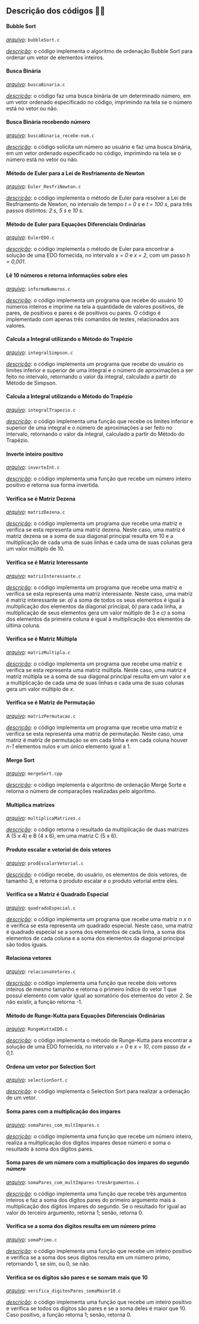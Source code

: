 ## Descrição dos códigos :woman_technologist:

#### Bubble Sort

*<u>arquivo</u>*: `bubbleSort.c`

*<u>descrição</u>*: o código implementa o algoritmo de ordenação Bubble Sort para ordenar um vetor de elementos inteiros.

#### Busca Binária

_<u>arquivo</u>_: `buscaBinaria.c`

_<u>descrição</u>_: o código faz uma busca binária de um determinado número, em um vetor ordenado especificado no código, imprimindo na tela se o número está no vetor ou não.

#### Busca Binária recebendo número

*<u>arquivo</u>*: `buscaBinaria_recebe-num.c`

*<u>descrição</u>*: o código solicita um número ao usuário e faz uma busca binária, em um vetor ordenado especificado no código, imprimindo na tela se o número está no vetor ou não.

#### Método de Euler para a Lei de Resfriamento de Newton

*<u>arquivo</u>*: `Euler_ResfriNewton.c`

*<u>descrição</u>*: o código implementa o método de Euler para resolver a Lei de Resfriamento de Newton, no intervalo de tempo _t = 0 s_ e _t = 100 s_, para três passos distintos: _2 s_, _5 s_ e _10 s_.

#### Método de Euler para Equações Diferenciais Ordinárias

*<u>arquivo</u>*: `EulerEDO.c`

*<u>descrição</u>*: o código implementa o método de Euler para encontrar a solução de uma EDO fornecida, no intervalo _x = 0_ e _x = 2_, com um passo _h = 0,001_.

#### Lê 10 números e retorna informações sobre eles

*<u>arquivo</u>*: `informaNumeros.c`

*<u>descrição</u>*: o código implementa um programa que recebe do usuário 10 números inteiros e imprime na tela a quantidade de valores positivos, de pares, de positivos e pares e de positivos ou pares. O código é implementado com apenas três comandos de testes, relacionados aos valores.

#### Calcula a Integral utilizando o Método do Trapézio

*<u>arquivo</u>*: `integralSimpson.c`

*<u>descrição</u>*: o código implementa um programa que recebe do usuário os limites inferior e superior de uma integral e o número de aproximações a ser feito no intervalo, retornando o valor da integral, calculado a partir do Método de Simpson.

#### Calcula a Integral utilizando o Método do Trapézio

*<u>arquivo</u>*: `integralTrapezio.c`

*<u>descrição</u>*: o código implementa uma função que recebe os limites inferior e superior de uma integral e o número de aproximações a ser feito no intervalo, retornando o valor da integral, calculado a partir do Método do Trapézio.

#### Inverte inteiro positivo

*<u>arquivo</u>*: `inverteInt.c`

*<u>descrição</u>*: o código implementa uma função que recebe um número inteiro positivo e retorna sua forma invertida.

#### Verifica se é Matriz Dezena

*<u>arquivo</u>*: `matrizDezena.c`

*<u>descrição</u>*: o código implementa um programa que recebe uma matriz e verifica se esta representa uma matriz dezena. Neste caso, uma matriz é matriz dezena se a soma de sua diagonal principal resulta em 10 e a multiplicação de cada uma de suas linhas e cada uma de suas colunas gera um valor múltiplo de 10.

#### Verifica se é Matriz Interessante

*<u>arquivo</u>*: `matrizInteressante.c`

*<u>descrição</u>*: o código implementa um programa que recebe uma matriz e verifica se esta representa uma matriz interessante. Neste caso, uma matriz é matriz interessante se: *a)* a soma de todos os seus elementos é igual à multiplicação dos elementos da diagonal principal, *b)* para cada linha, a multiplicação de seus elementos gera um valor múltiplo de 3 e *c)* a soma dos elementos da primeira coluna é igual à multiplicação dos elementos da última coluna.

#### Verifica se é Matriz Múltipla

*<u>arquivo</u>*: `matrizMultipla.c`

*<u>descrição</u>*: o código implementa um programa que recebe uma matriz e verifica se esta representa uma matriz múltipla. Neste caso, uma matriz é matriz múltipla se a soma de sua diagonal principal resulta em um valor _x_ e a multiplicação de cada uma de suas linhas e cada uma de suas colunas gera um valor múltiplo de _x_.

#### Verifica se é Matriz de Permutação

*<u>arquivo</u>*: `matrizPermutacao.c`

*<u>descrição</u>*: o código implementa um programa que recebe uma matriz e verifica se esta representa uma matriz de permutação. Neste caso, uma matriz é matriz de permutação se em cada linha e em cada coluna houver _n-1_ elementos nulos e um único elemento igual a 1.

#### Merge Sort

*<u>arquivo</u>*: `mergeSort.cpp`

*<u>descrição</u>*: o código implementa o algoritmo de ordenação Merge Sorte e retorna o número de comparações realizadas pelo algoritmo.

#### Multiplica matrizes

*<u>arquivo</u>*: `multiplicaMatrizes.c`

*<u>descrição</u>*: o código retorna o resultado da multiplicação de duas matrizes A (5 x 4) e B (4 x 6), em uma matriz C (5 x 6).

#### Produto escalar e vetorial de dois vetores

*<u>arquivo</u>*: `prodEscalarVetorial.c`

*<u>descrição</u>*: o código recebe, do usuário, os elementos de dois vetores, de tamanho 3, e retorna o produto escalar e o produto vetorial entre eles.

#### Verifica se a Matriz é Quadrado Especial

*<u>arquivo</u>*: `quadradoEspecial.c`

*<u>descrição</u>*: o código implementa um programa que recebe uma matriz _n x n_ e verifica se esta representa um quadrado especial. Neste caso, uma matriz é quadrado especial se a soma dos elementos de cada linha, a soma dos elementos de cada coluna e a soma dos elementos da diagonal principal são todos iguais.

#### Relaciona vetores

*<u>arquivo</u>*: `relacionaVetores.c`

*<u>descrição</u>*: o código implementa uma função que recebe dois vetores inteiros de mesmo tamanho e retorna o primeiro índice do vetor 1 que possui elemento com valor igual ao somatório dos elementos do vetor 2. Se não existir, a função retorna -1.

#### Método de Runge-Kutta para Equações Diferenciais Ordinárias

*<u>arquivo</u>*: `RungeKuttaEDO.c`

*<u>descrição</u>*: o código implementa o método de Runge-Kutta para encontrar a solução de uma EDO fornecida, no intervalo _x = 0_ e _x = 10_, com passo _dx = 0,1_.

#### Ordena um vetor por Selection Sort

*<u>arquivo</u>*: `selectionSort.c`

*<u>descrição</u>*: o código implementa o Selection Sort para realizar a ordenação de um vetor.

#### Soma pares com a multiplicação dos ímpares

*<u>arquivo</u>*: `somaPares_com_multImpares.c`

*<u>descrição</u>*: o código implementa uma função que recebe um número inteiro, realiza a multiplicação dos dígitos ímpares desse número e soma o resultado à soma dos dígitos pares.

#### Soma pares de um número com a multiplicação dos ímpares do segundo *número*

*<u>arquivo</u>*: `somaPares_com_multImpares-tresArgumentos.c`

*<u>descrição</u>*: o código implementa uma função que recebe três argumentos inteiros e faz a soma dos dígitos pares do primeiro argumento mais a multiplicação dos dígitos ímpares do segundo. Se o resultado for igual ao valor do terceiro argumento, retorna 1; senão, retorna 0.

#### Verifica se a soma dos dígitos resulta em um número primo

*<u>arquivo</u>*: `somaPrimo.c`

*<u>descrição</u>*: o código implementa uma função que recebe um inteiro positivo e verifica se a soma dos seus dígitos resulta em um número primo, retornando 1, se sim, ou 0, se não.

#### Verifica se os dígitos são pares e se somam mais que 10

*<u>arquivo</u>*: `verifica_digitosPares_somaMaior10.c`

*<u>descrição</u>*: o código implementa uma função que recebe um inteiro positivo e verifica se  todos os dígitos são pares e se a soma deles é maior que 10. Caso positivo, a função retorna 1; senão, retorna 0.
